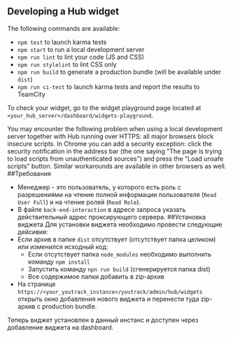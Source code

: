 ## Developing a Hub widget
The following commands are available:

  - `npm test` to launch karma tests
  - `npm start` to run a local development server
  - `npm run lint` to lint your code (JS and CSS)
  - `npm run stylelint` to lint CSS only
  - `npm run build` to generate a production bundle (will be available under `dist`)
  - `npm run ci-test` to launch karma tests and report the results to TeamCity

To check your widget, go to the widget playground page located at `<your_hub_server>/dashboard/widgets-playground`.

You may encounter the following problem when using a local development server together with Hub running over HTTPS: all major browsers block insecure scripts. 
In Chrome you can add a security exception: click the security notification in the address bar (the one saying "The page is trying to load scripts from unauthenticated sources") and 
press the "Load unsafe scripts" button. Similar workarounds are available in other browsers as well.
##Требования 
- Менеджер - это пользователь, у которого есть роль с разрешениями на чтение полной информации пользователя (`Read User Full`) и на чтение ролей (`Read Role`).
- В файле `back-end-interaction` в адресе запроса указать действительный адрес проксирующего сервера.
##Установка виджета
Для установки виджета необходимо провести следующие дейсивия:
 - Если архив в папке `dist` отсутствует (отсутствует папка целиком) или изменился исходный код:
    - Если отсутствует папка `node_modules` необходимо выполнить команду `npm install`
    - Запустить команду `npn run build` (сгенерируется папка dist)
    - Все содержимое папки добавить в zip-архив
 - На странице `https://<your_youtrack_instance>/youtrack/admin/hub/widgets` открыть окно добавления нового виджета и перенести туда zip-архив с production bundle.
 
 Теперь виджет установлен в данный инстанс и доступен через добавление виджета на dashboard.
